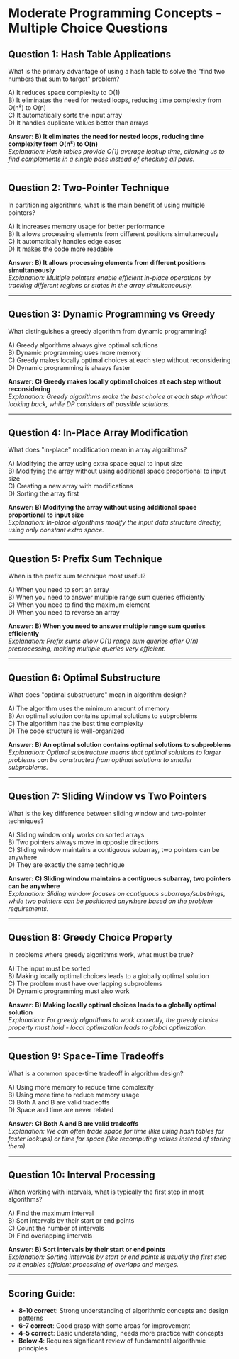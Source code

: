 # Moderate Programming Concepts - Multiple Choice Questions

## Question 1: Hash Table Applications
What is the primary advantage of using a hash table to solve the "find two numbers that sum to target" problem?

A) It reduces space complexity to O(1)  
B) It eliminates the need for nested loops, reducing time complexity from O(n²) to O(n)  
C) It automatically sorts the input array  
D) It handles duplicate values better than arrays

**Answer: B) It eliminates the need for nested loops, reducing time complexity from O(n²) to O(n)**  
*Explanation: Hash tables provide O(1) average lookup time, allowing us to find complements in a single pass instead of checking all pairs.*

---

## Question 2: Two-Pointer Technique
In partitioning algorithms, what is the main benefit of using multiple pointers?

A) It increases memory usage for better performance  
B) It allows processing elements from different positions simultaneously  
C) It automatically handles edge cases  
D) It makes the code more readable

**Answer: B) It allows processing elements from different positions simultaneously**  
*Explanation: Multiple pointers enable efficient in-place operations by tracking different regions or states in the array simultaneously.*

---

## Question 3: Dynamic Programming vs Greedy
What distinguishes a greedy algorithm from dynamic programming?

A) Greedy algorithms always give optimal solutions  
B) Dynamic programming uses more memory  
C) Greedy makes locally optimal choices at each step without reconsidering  
D) Dynamic programming is always faster

**Answer: C) Greedy makes locally optimal choices at each step without reconsidering**  
*Explanation: Greedy algorithms make the best choice at each step without looking back, while DP considers all possible solutions.*

---

## Question 4: In-Place Array Modification
What does "in-place" modification mean in array algorithms?

A) Modifying the array using extra space equal to input size  
B) Modifying the array without using additional space proportional to input size  
C) Creating a new array with modifications  
D) Sorting the array first

**Answer: B) Modifying the array without using additional space proportional to input size**  
*Explanation: In-place algorithms modify the input data structure directly, using only constant extra space.*

---

## Question 5: Prefix Sum Technique
When is the prefix sum technique most useful?

A) When you need to sort an array  
B) When you need to answer multiple range sum queries efficiently  
C) When you need to find the maximum element  
D) When you need to reverse an array

**Answer: B) When you need to answer multiple range sum queries efficiently**  
*Explanation: Prefix sums allow O(1) range sum queries after O(n) preprocessing, making multiple queries very efficient.*

---

## Question 6: Optimal Substructure
What does "optimal substructure" mean in algorithm design?

A) The algorithm uses the minimum amount of memory  
B) An optimal solution contains optimal solutions to subproblems  
C) The algorithm has the best time complexity  
D) The code structure is well-organized

**Answer: B) An optimal solution contains optimal solutions to subproblems**  
*Explanation: Optimal substructure means that optimal solutions to larger problems can be constructed from optimal solutions to smaller subproblems.*

---

## Question 7: Sliding Window vs Two Pointers
What is the key difference between sliding window and two-pointer techniques?

A) Sliding window only works on sorted arrays  
B) Two pointers always move in opposite directions  
C) Sliding window maintains a contiguous subarray, two pointers can be anywhere  
D) They are exactly the same technique

**Answer: C) Sliding window maintains a contiguous subarray, two pointers can be anywhere**  
*Explanation: Sliding window focuses on contiguous subarrays/substrings, while two pointers can be positioned anywhere based on the problem requirements.*

---

## Question 8: Greedy Choice Property
In problems where greedy algorithms work, what must be true?

A) The input must be sorted  
B) Making locally optimal choices leads to a globally optimal solution  
C) The problem must have overlapping subproblems  
D) Dynamic programming must also work

**Answer: B) Making locally optimal choices leads to a globally optimal solution**  
*Explanation: For greedy algorithms to work correctly, the greedy choice property must hold - local optimization leads to global optimization.*

---

## Question 9: Space-Time Tradeoffs
What is a common space-time tradeoff in algorithm design?

A) Using more memory to reduce time complexity  
B) Using more time to reduce memory usage  
C) Both A and B are valid tradeoffs  
D) Space and time are never related

**Answer: C) Both A and B are valid tradeoffs**  
*Explanation: We can often trade space for time (like using hash tables for faster lookups) or time for space (like recomputing values instead of storing them).*

---

## Question 10: Interval Processing
When working with intervals, what is typically the first step in most algorithms?

A) Find the maximum interval  
B) Sort intervals by their start or end points  
C) Count the number of intervals  
D) Find overlapping intervals

**Answer: B) Sort intervals by their start or end points**  
*Explanation: Sorting intervals by start or end points is usually the first step as it enables efficient processing of overlaps and merges.*

---

## Scoring Guide:
- **8-10 correct**: Strong understanding of algorithmic concepts and design patterns
- **6-7 correct**: Good grasp with some areas for improvement
- **4-5 correct**: Basic understanding, needs more practice with concepts
- **Below 4**: Requires significant review of fundamental algorithmic principles